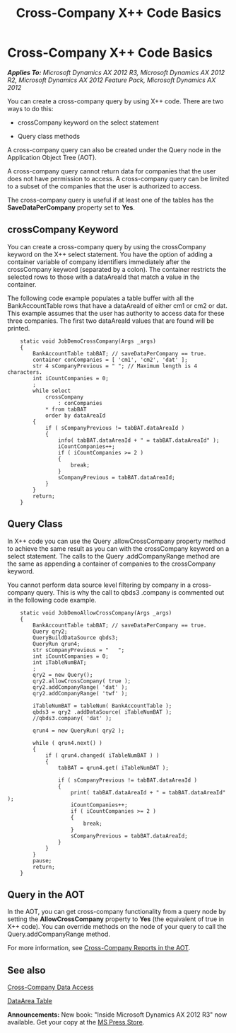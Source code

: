 ﻿---
title: Cross-Company X++ Code Basics
TOCTitle: Cross-Company X++ Code Basics
ms:assetid: 0312d6e1-e409-434f-8ee6-c2081f8d4002
ms:mtpsurl: https://msdn.microsoft.com/en-us/library/Cc518738(v=AX.60)
ms:contentKeyID: 35240189
ms.date: 05/18/2015
mtps_version: v=AX.60
---

# Cross-Company X++ Code Basics 


_**Applies To:** Microsoft Dynamics AX 2012 R3, Microsoft Dynamics AX 2012 R2, Microsoft Dynamics AX 2012 Feature Pack, Microsoft Dynamics AX 2012_

You can create a cross-company query by using X++ code. There are two ways to do this:

  - crossCompany keyword on the select statement

  - Query class methods

A cross-company query can also be created under the Query node in the Application Object Tree (AOT).

A cross-company query cannot return data for companies that the user does not have permission to access. A cross-company query can be limited to a subset of the companies that the user is authorized to access.

The cross-company query is useful if at least one of the tables has the **SaveDataPerCompany** property set to **Yes**.

## crossCompany Keyword

You can create a cross-company query by using the crossCompany keyword on the X++ select statement. You have the option of adding a container variable of company identifiers immediately after the crossCompany keyword (separated by a colon). The container restricts the selected rows to those with a dataAreaId that match a value in the container.

The following code example populates a table buffer with all the BankAccountTable rows that have a dataAreaId of either cm1 or cm2 or dat. This example assumes that the user has authority to access data for these three companies. The first two dataAreaId values that are found will be printed.
```X++  
    static void JobDemoCrossCompany(Args _args)
    {
        BankAccountTable tabBAT; // saveDataPerCompany == true.
        container conCompanies = [ 'cm1', 'cm2', 'dat' ];
        str 4 sCompanyPrevious = " "; // Maximum length is 4 characters.
        int iCountCompanies = 0;
        ;
        while select
            crossCompany
                : conCompanies
            * from tabBAT
            order by dataAreaId
        {
            if ( sCompanyPrevious != tabBAT.dataAreaId )
            {
                info( tabBAT.dataAreaId + " = tabBAT.dataAreaId" );
                iCountCompanies++;
                if ( iCountCompanies >= 2 )
                {
                    break;
                }
                sCompanyPrevious = tabBAT.dataAreaId;
            }
        }
        return;
    }
```
## Query Class

In X++ code you can use the Query .allowCrossCompany property method to achieve the same result as you can with the crossCompany keyword on a select statement. The calls to the Query .addCompanyRange method are the same as appending a container of companies to the crossCompany keyword.

You cannot perform data source level filtering by company in a cross-company query. This is why the call to qbds3 .company is commented out in the following code example.
```X++  
    static void JobDemoAllowCrossCompany(Args _args)
    {
        BankAccountTable tabBAT; // saveDataPerCompany == true.
        Query qry2;
        QueryBuildDataSource qbds3;
        QueryRun qrun4;
        str sCompanyPrevious = "   ";
        int iCountCompanies = 0;
        int iTableNumBAT;
        ;
        qry2 = new Query();
        qry2.allowCrossCompany( true );
        qry2.addCompanyRange( 'dat' );
        qry2.addCompanyRange( 'twf' );
        
        iTableNumBAT = tableNum( BankAccountTable );
        qbds3 = qry2 .addDataSource( iTableNumBAT );
        //qbds3.company( 'dat' );
        
        qrun4 = new QueryRun( qry2 );
        
        while ( qrun4.next() )
        {
            if ( qrun4.changed( iTableNumBAT ) )
            {
                tabBAT = qrun4.get( iTableNumBAT );
        
                if ( sCompanyPrevious != tabBAT.dataAreaId )
                {
                    print( tabBAT.dataAreaId + " = tabBAT.dataAreaId" );
                    iCountCompanies++;
                    if ( iCountCompanies >= 2 )
                    {
                        break;
                    }
                    sCompanyPrevious = tabBAT.dataAreaId;
                }
            }
        }
        pause;
        return;
    }
```
## Query in the AOT

In the AOT, you can get cross-company functionality from a query node by setting the **AllowCrossCompany** property to **Yes** (the equivalent of true in X++ code). You can override methods on the node of your query to call the Query.addCompanyRange method.

For more information, see [Cross-Company Reports in the AOT](cross-company-reports-in-the-aot.md).

## See also

[Cross-Company Data Access](cross-company-data-access.md)

[DataArea Table](https://msdn.microsoft.com/en-us/library/gg887932\(v=ax.60\))

  
**Announcements:** New book: "Inside Microsoft Dynamics AX 2012 R3" now available. Get your copy at the [MS Press Store](https://www.microsoftpressstore.com/store/inside-microsoft-dynamics-ax-2012-r3-9780735685109).

